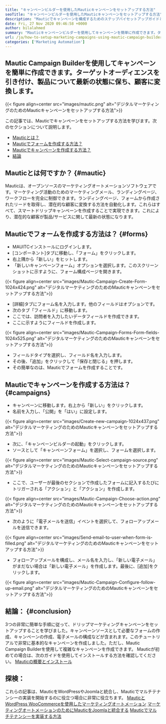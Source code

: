 ```yaml
---
title: "キャンペーンビルダーを使用したMauticキャンペーンをセットアップする方法" 
seoTitle: "キャンペーンビルダーを使用したMauticキャンペーンをセットアップする方法" 
description: "Mauticでキャンペーンを構成するためのステップバイセットアップガイドと、マーケティングアクティビティのマーケティングメール、ランディングページ、ワークフローを完全に制御します。" 
date: Fri, 27 Nov 2020 09:46:58 +0000
author: bilalahmed
summary: "Mauticキャンペーンビルダーを使用してキャンペーンを簡単に作成できます。ターゲットオーディエンスを引き付け、製品について最新の状態に保ち、顧客に変換します。" 
url: /ja/how-to-setup-marketing-campaigns-using-mautic-campaign-builder/
categories: ['Marketing Automation']
---
```


## Mautic Campaign Builderを使用してキャンペーンを簡単に作成できます。ターゲットオーディエンスを引き付け、製品について最新の状態に保ち、顧客に変換します。

{{< figure align=center src="images/mautic.png" alt="デジタルマーケティングのためのMauticキャンペーンをセットアップする方法">}}

この記事では、Mauticでキャンペーンをセットアップする方法を学びます。次のセクションについて説明します。
  * [Mauticとは？][1]
  * [Mauticでフォームを作成する方法？][2]
  * [Mauticでキャンペーンを作成する方法？][3]
  * [結論][4]

## Mauticとは何ですか？ {#mautic}

Mauticは、オープンソースのマーケティングオートメーションソフトウェアです。マーケティング活動のためのマーケティングメール、ランディングページ、ワークフローを完全に制御できます。ランディングページ、フォームから作成されたリードを取得し、潜在的な顧客に変換する方法を自動化します。これらはすべて、スマートドリップキャンペーンを作成することで実現できます。これにより、潜在的な顧客が製品/サービスに関して最新の状態になります。

## Mauticでフォームを作成する方法は？ {#forms}

  * MAUITCインストールにログインします。
  * [コンポーネント]タブに移動し、「フォーム」をクリックします。
* 右上隅から「新しい」をヒットします。
* 「新しいキャンペーンフォーム」オプションを選択します。このスクリーンショットに示すように、フォーム構成ページを開きます。

{{< figure align=center src="images/Mautic-Campaign-Create-Form-1024x424.png" alt="デジタルマーケティングのためのMauticキャンペーンをセットアップする方法">}}

  * [詳細]タブにフォーム名を入力します。他のフィールドはオプションです。
* 次のタブ「フィールド」に移動します。
* ここでは、訪問者を入力したいデータフィールドを作成できます。
* ここに示すようにフィールドを作成します。

{{< figure align=center src="images/Mautic-Campaign-Forms-Form-fields-1024x525.png" alt="デジタルマーケティングのためのMauticキャンペーンをセットアップする方法">}}

* フィールドタイプを選択し、フィールド名を入力します。
* その後、「追加」をクリックして「保存と閉じる」を押します。
* その簡単なのは、Mauticでフォームを作成することです。

## Mauticでキャンペーンを作成する方法は？ {#campaigns}

* キャンペーンに移動します。右上から「新しい」をクリックします。
* 名前を入力し、「公開」を「はい」に設定します。

{{< figure align=center src="images/Create-new-campaign-1024x437.png" alt="デジタルマーケティングのためのMauticキャンペーンをセットアップする方法">}}

* 次に、「キャンペーンビルダーの起動」をクリックします。
* ソースとして「キャンペーンフォーム」を選択し、フォームを選択します。

{{< figure align=center src="images/Mautic-Select-campaign-source.png" alt="デジタルマーケティングのためのMauticキャンペーンをセットアップする方法">}}

* ここで、ユーザーが最後のセクションで作成したフォームに記入するたびにトリガーされる「アクション」と「アクション」を作成します。

{{< figure align=center src="images/Mautic-Campaign-Choose-action.png" alt="デジタルマーケティングのためのMauticキャンペーンをセットアップする方法">}}

* 次のように「電子メールを送信」イベントを選択して、フォローアップメールを送信できます。

{{< figure align=center src="images/Send-email-to-user-when-form-is-filled.png" alt="デジタルマーケティングのためのMauticキャンペーンをセットアップする方法">}}

* フォローアップメールを構成し、メール名を入力し、「新しい電子メール」がまだない場合は「新しい電子メール」を作成します。最後に、[追加]をクリックします。

{{< figure align=center src="images/Mautic-Campaign-Configure-follow-up-email.png" alt="デジタルマーケティングのためのMauticキャンペーンをセットアップする方法">}}


## 結論： {#conclusion}

3つの非常に簡単な手順に従って、ドリップマーケティングキャンペーンをセットアップすることを学びました。キャンペーンソースとして必要なフォームの作成、キャンペーンの作成、電子メールの構成などが含まれます。このチュートリアルで非常に基本的なキャンペーンを作成しました。ただし、Mautic Campaign Builderを使用して複雑なキャンペーンを作成できます。 Mauticが初めての場合は、次のガイドを使用してインストールする方法を確認してください。
[Mauticの概要とインストール][5]

## 探検：
これらの記事は、MauticをWordPressやJoomlaと統合し、Mauticでマルチテナンシーの実装を開始するのに役立つ場合に非常に役立ちます。
[MauticとWordPress WooCommerceを使用したマーケティングオートメーション][6]
[マーケティングオートメーションのためにMauticをJoomlaと統合する][7]
[Mauticでマルチテナンシーを実装する方法][8]



 [1]: #mautic
 [2]: #forms
 [3]: #campaigns
 [4]: #conclusion
 [5]: https://products.containerize.com/marketing-automation/mautic
 [6]: https://blog.containerize.com/wp-admin/post.php?post=388&action=edit
 [7]: https://blog.containerize.com/wp-admin/post.php?post=233&action=edit
 [8]: https://blog.containerize.com/marketing-automation/how-to-implement-multi-tenancy-in-mautic/
